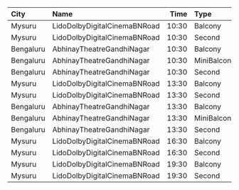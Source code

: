| City      | Name                         |  Time | Type        | Price | Capacity | Booked |
| :-------- | :--------------------------- | ----: | :---------- | ----: | -------: | -----: |
| Mysuru    | LidoDolbyDigitalCinemaBNRoad | 10:30 | Balcony     |  120₹ |      244 |    122 |
| Mysuru    | LidoDolbyDigitalCinemaBNRoad | 10:30 | Second      |  100₹ |      456 |    228 |
| Bengaluru | AbhinayTheatreGandhiNagar    | 10:30 | Balcony     |  150₹ |      369 |    340 |
| Bengaluru | AbhinayTheatreGandhiNagar    | 10:30 | MiniBalcony |  120₹ |      146 |    146 |
| Bengaluru | AbhinayTheatreGandhiNagar    | 10:30 | Second      |  100₹ |      480 |    452 |
| Mysuru    | LidoDolbyDigitalCinemaBNRoad | 13:30 | Balcony     |  120₹ |      244 |    122 |
| Mysuru    | LidoDolbyDigitalCinemaBNRoad | 13:30 | Second      |  100₹ |      456 |    228 |
| Bengaluru | AbhinayTheatreGandhiNagar    | 13:30 | Balcony     |  150₹ |      369 |    340 |
| Bengaluru | AbhinayTheatreGandhiNagar    | 13:30 | MiniBalcony |  120₹ |      146 |    146 |
| Bengaluru | AbhinayTheatreGandhiNagar    | 13:30 | Second      |  100₹ |      480 |    452 |
| Mysuru    | LidoDolbyDigitalCinemaBNRoad | 16:30 | Balcony     |  120₹ |      244 |    122 |
| Mysuru    | LidoDolbyDigitalCinemaBNRoad | 16:30 | Second      |  100₹ |      456 |    228 |
| Mysuru    | LidoDolbyDigitalCinemaBNRoad | 19:30 | Balcony     |  120₹ |      244 |    122 |
| Mysuru    | LidoDolbyDigitalCinemaBNRoad | 19:30 | Second      |  100₹ |      456 |    228 |